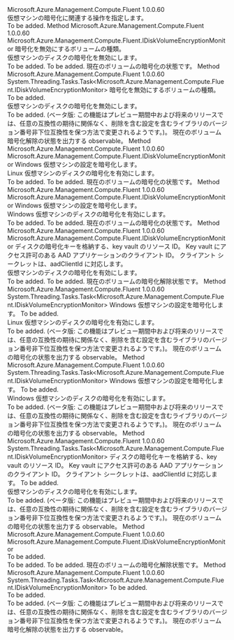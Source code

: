 <Type Name="IVirtualMachineEncryption" FullName="Microsoft.Azure.Management.Compute.Fluent.IVirtualMachineEncryption">
  <TypeSignature Language="C#" Value="public interface IVirtualMachineEncryption" />
  <TypeSignature Language="ILAsm" Value=".class public interface auto ansi abstract IVirtualMachineEncryption" />
  <TypeSignature Language="DocId" Value="T:Microsoft.Azure.Management.Compute.Fluent.IVirtualMachineEncryption" />
  <TypeSignature Language="VB.NET" Value="Public Interface IVirtualMachineEncryption" />
  <TypeSignature Language="F#" Value="type IVirtualMachineEncryption = interface" />
  <AssemblyInfo>
    <AssemblyName>Microsoft.Azure.Management.Compute.Fluent</AssemblyName>
    <AssemblyVersion>1.0.0.60</AssemblyVersion>
  </AssemblyInfo>
  <Interfaces />
  <Docs>
    <summary>
            仮想マシンの暗号化に関連する操作を指定します。
            </summary>
    <remarks>To be added.</remarks>
  </Docs>
  <Members>
    <Member MemberName="Disable">
      <MemberSignature Language="C#" Value="public Microsoft.Azure.Management.Compute.Fluent.IDiskVolumeEncryptionMonitor Disable (Microsoft.Azure.Management.Compute.Fluent.Models.DiskVolumeType volumeType);" />
      <MemberSignature Language="ILAsm" Value=".method public hidebysig newslot virtual instance class Microsoft.Azure.Management.Compute.Fluent.IDiskVolumeEncryptionMonitor Disable(valuetype Microsoft.Azure.Management.Compute.Fluent.Models.DiskVolumeType volumeType) cil managed" />
      <MemberSignature Language="DocId" Value="M:Microsoft.Azure.Management.Compute.Fluent.IVirtualMachineEncryption.Disable(Microsoft.Azure.Management.Compute.Fluent.Models.DiskVolumeType)" />
      <MemberSignature Language="VB.NET" Value="Public Function Disable (volumeType As DiskVolumeType) As IDiskVolumeEncryptionMonitor" />
      <MemberSignature Language="F#" Value="abstract member Disable : Microsoft.Azure.Management.Compute.Fluent.Models.DiskVolumeType -&gt; Microsoft.Azure.Management.Compute.Fluent.IDiskVolumeEncryptionMonitor" Usage="iVirtualMachineEncryption.Disable volumeType" />
      <MemberType>Method</MemberType>
      <AssemblyInfo>
        <AssemblyName>Microsoft.Azure.Management.Compute.Fluent</AssemblyName>
        <AssemblyVersion>1.0.0.60</AssemblyVersion>
      </AssemblyInfo>
      <ReturnValue>
        <ReturnType>Microsoft.Azure.Management.Compute.Fluent.IDiskVolumeEncryptionMonitor</ReturnType>
      </ReturnValue>
      <Parameters>
        <Parameter Name="volumeType" Type="Microsoft.Azure.Management.Compute.Fluent.Models.DiskVolumeType" />
      </Parameters>
      <Docs>
        <param name="volumeType">暗号化を無効にするボリュームの種類。</param>
        <summary>
            仮想マシンのディスクの暗号化を無効にします。
            </summary>
        <returns>To be added.</returns>
        <remarks>To be added.</remarks>
        <return>現在のボリュームの暗号化の状態です。</return>
      </Docs>
    </Member>
    <Member MemberName="DisableAsync">
      <MemberSignature Language="C#" Value="public System.Threading.Tasks.Task&lt;Microsoft.Azure.Management.Compute.Fluent.IDiskVolumeEncryptionMonitor&gt; DisableAsync (Microsoft.Azure.Management.Compute.Fluent.Models.DiskVolumeType volumeType, System.Threading.CancellationToken cancellationToken = null);" />
      <MemberSignature Language="ILAsm" Value=".method public hidebysig newslot virtual instance class System.Threading.Tasks.Task`1&lt;class Microsoft.Azure.Management.Compute.Fluent.IDiskVolumeEncryptionMonitor&gt; DisableAsync(valuetype Microsoft.Azure.Management.Compute.Fluent.Models.DiskVolumeType volumeType, valuetype System.Threading.CancellationToken cancellationToken) cil managed" />
      <MemberSignature Language="DocId" Value="M:Microsoft.Azure.Management.Compute.Fluent.IVirtualMachineEncryption.DisableAsync(Microsoft.Azure.Management.Compute.Fluent.Models.DiskVolumeType,System.Threading.CancellationToken)" />
      <MemberSignature Language="F#" Value="abstract member DisableAsync : Microsoft.Azure.Management.Compute.Fluent.Models.DiskVolumeType * System.Threading.CancellationToken -&gt; System.Threading.Tasks.Task&lt;Microsoft.Azure.Management.Compute.Fluent.IDiskVolumeEncryptionMonitor&gt;" Usage="iVirtualMachineEncryption.DisableAsync (volumeType, cancellationToken)" />
      <MemberType>Method</MemberType>
      <AssemblyInfo>
        <AssemblyName>Microsoft.Azure.Management.Compute.Fluent</AssemblyName>
        <AssemblyVersion>1.0.0.60</AssemblyVersion>
      </AssemblyInfo>
      <ReturnValue>
        <ReturnType>System.Threading.Tasks.Task&lt;Microsoft.Azure.Management.Compute.Fluent.IDiskVolumeEncryptionMonitor&gt;</ReturnType>
      </ReturnValue>
      <Parameters>
        <Parameter Name="volumeType" Type="Microsoft.Azure.Management.Compute.Fluent.Models.DiskVolumeType" />
        <Parameter Name="cancellationToken" Type="System.Threading.CancellationToken" />
      </Parameters>
      <Docs>
        <param name="volumeType">暗号化を無効にするボリュームの種類。</param>
        <param name="cancellationToken">To be added.</param>
        <summary>
            仮想マシンのディスクの暗号化を無効にします。
            </summary>
        <returns>To be added.</returns>
        <remarks>
            (ベータ版: この機能はプレビュー期間中および将来のリリースでは、任意の互換性の期待に関係なく、削除を含む設定を含むライブラリのバージョン番号非下位互換性を保つ方法で変更されるようです。)。
            </remarks>
        <return>現在のボリューム暗号化解除の状態を出力する observable。</return>
      </Docs>
    </Member>
    <Member MemberName="Enable">
      <MemberSignature Language="C#" Value="public Microsoft.Azure.Management.Compute.Fluent.IDiskVolumeEncryptionMonitor Enable (Microsoft.Azure.Management.Compute.Fluent.LinuxVMDiskEncryptionConfiguration encryptionSettings);" />
      <MemberSignature Language="ILAsm" Value=".method public hidebysig newslot virtual instance class Microsoft.Azure.Management.Compute.Fluent.IDiskVolumeEncryptionMonitor Enable(class Microsoft.Azure.Management.Compute.Fluent.LinuxVMDiskEncryptionConfiguration encryptionSettings) cil managed" />
      <MemberSignature Language="DocId" Value="M:Microsoft.Azure.Management.Compute.Fluent.IVirtualMachineEncryption.Enable(Microsoft.Azure.Management.Compute.Fluent.LinuxVMDiskEncryptionConfiguration)" />
      <MemberSignature Language="VB.NET" Value="Public Function Enable (encryptionSettings As LinuxVMDiskEncryptionConfiguration) As IDiskVolumeEncryptionMonitor" />
      <MemberSignature Language="F#" Value="abstract member Enable : Microsoft.Azure.Management.Compute.Fluent.LinuxVMDiskEncryptionConfiguration -&gt; Microsoft.Azure.Management.Compute.Fluent.IDiskVolumeEncryptionMonitor" Usage="iVirtualMachineEncryption.Enable encryptionSettings" />
      <MemberType>Method</MemberType>
      <AssemblyInfo>
        <AssemblyName>Microsoft.Azure.Management.Compute.Fluent</AssemblyName>
        <AssemblyVersion>1.0.0.60</AssemblyVersion>
      </AssemblyInfo>
      <ReturnValue>
        <ReturnType>Microsoft.Azure.Management.Compute.Fluent.IDiskVolumeEncryptionMonitor</ReturnType>
      </ReturnValue>
      <Parameters>
        <Parameter Name="encryptionSettings" Type="Microsoft.Azure.Management.Compute.Fluent.LinuxVMDiskEncryptionConfiguration" />
      </Parameters>
      <Docs>
        <param name="encryptionSettings">Windows 仮想マシンの設定を暗号化します。</param>
        <summary>
            Linux 仮想マシンのディスクの暗号化を有効にします。
            </summary>
        <returns>To be added.</returns>
        <remarks>To be added.</remarks>
        <return>現在のボリュームの暗号化の状態です。</return>
      </Docs>
    </Member>
    <Member MemberName="Enable">
      <MemberSignature Language="C#" Value="public Microsoft.Azure.Management.Compute.Fluent.IDiskVolumeEncryptionMonitor Enable (Microsoft.Azure.Management.Compute.Fluent.WindowsVMDiskEncryptionConfiguration encryptionSettings);" />
      <MemberSignature Language="ILAsm" Value=".method public hidebysig newslot virtual instance class Microsoft.Azure.Management.Compute.Fluent.IDiskVolumeEncryptionMonitor Enable(class Microsoft.Azure.Management.Compute.Fluent.WindowsVMDiskEncryptionConfiguration encryptionSettings) cil managed" />
      <MemberSignature Language="DocId" Value="M:Microsoft.Azure.Management.Compute.Fluent.IVirtualMachineEncryption.Enable(Microsoft.Azure.Management.Compute.Fluent.WindowsVMDiskEncryptionConfiguration)" />
      <MemberSignature Language="VB.NET" Value="Public Function Enable (encryptionSettings As WindowsVMDiskEncryptionConfiguration) As IDiskVolumeEncryptionMonitor" />
      <MemberSignature Language="F#" Value="abstract member Enable : Microsoft.Azure.Management.Compute.Fluent.WindowsVMDiskEncryptionConfiguration -&gt; Microsoft.Azure.Management.Compute.Fluent.IDiskVolumeEncryptionMonitor" Usage="iVirtualMachineEncryption.Enable encryptionSettings" />
      <MemberType>Method</MemberType>
      <AssemblyInfo>
        <AssemblyName>Microsoft.Azure.Management.Compute.Fluent</AssemblyName>
        <AssemblyVersion>1.0.0.60</AssemblyVersion>
      </AssemblyInfo>
      <ReturnValue>
        <ReturnType>Microsoft.Azure.Management.Compute.Fluent.IDiskVolumeEncryptionMonitor</ReturnType>
      </ReturnValue>
      <Parameters>
        <Parameter Name="encryptionSettings" Type="Microsoft.Azure.Management.Compute.Fluent.WindowsVMDiskEncryptionConfiguration" />
      </Parameters>
      <Docs>
        <param name="encryptionSettings">Windows 仮想マシンの設定を暗号化します。</param>
        <summary>
            Windows 仮想マシンのディスクの暗号化を有効にします。
            </summary>
        <returns>To be added.</returns>
        <remarks>To be added.</remarks>
        <return>現在のボリュームの暗号化の状態です。</return>
      </Docs>
    </Member>
    <Member MemberName="Enable">
      <MemberSignature Language="C#" Value="public Microsoft.Azure.Management.Compute.Fluent.IDiskVolumeEncryptionMonitor Enable (string keyVaultId, string aadClientId, string aadSecret);" />
      <MemberSignature Language="ILAsm" Value=".method public hidebysig newslot virtual instance class Microsoft.Azure.Management.Compute.Fluent.IDiskVolumeEncryptionMonitor Enable(string keyVaultId, string aadClientId, string aadSecret) cil managed" />
      <MemberSignature Language="DocId" Value="M:Microsoft.Azure.Management.Compute.Fluent.IVirtualMachineEncryption.Enable(System.String,System.String,System.String)" />
      <MemberSignature Language="VB.NET" Value="Public Function Enable (keyVaultId As String, aadClientId As String, aadSecret As String) As IDiskVolumeEncryptionMonitor" />
      <MemberSignature Language="F#" Value="abstract member Enable : string * string * string -&gt; Microsoft.Azure.Management.Compute.Fluent.IDiskVolumeEncryptionMonitor" Usage="iVirtualMachineEncryption.Enable (keyVaultId, aadClientId, aadSecret)" />
      <MemberType>Method</MemberType>
      <AssemblyInfo>
        <AssemblyName>Microsoft.Azure.Management.Compute.Fluent</AssemblyName>
        <AssemblyVersion>1.0.0.60</AssemblyVersion>
      </AssemblyInfo>
      <ReturnValue>
        <ReturnType>Microsoft.Azure.Management.Compute.Fluent.IDiskVolumeEncryptionMonitor</ReturnType>
      </ReturnValue>
      <Parameters>
        <Parameter Name="keyVaultId" Type="System.String" />
        <Parameter Name="aadClientId" Type="System.String" />
        <Parameter Name="aadSecret" Type="System.String" />
      </Parameters>
      <Docs>
        <param name="keyVaultId">ディスクの暗号化キーを格納する、key vault のリソース ID。</param>
        <param name="aadClientId">Key vault にアクセス許可のある AAD アプリケーションのクライアント ID。</param>
        <param name="aadSecret">クライアント シークレットは、aadClientId に対応します。</param>
        <summary>
            仮想マシンのディスクの暗号化を有効にします。
            </summary>
        <returns>To be added.</returns>
        <remarks>To be added.</remarks>
        <return>現在のボリュームの暗号化解除状態です。</return>
      </Docs>
    </Member>
    <Member MemberName="EnableAsync">
      <MemberSignature Language="C#" Value="public System.Threading.Tasks.Task&lt;Microsoft.Azure.Management.Compute.Fluent.IDiskVolumeEncryptionMonitor&gt; EnableAsync (Microsoft.Azure.Management.Compute.Fluent.LinuxVMDiskEncryptionConfiguration encryptionSettings, System.Threading.CancellationToken cancellationToken = null);" />
      <MemberSignature Language="ILAsm" Value=".method public hidebysig newslot virtual instance class System.Threading.Tasks.Task`1&lt;class Microsoft.Azure.Management.Compute.Fluent.IDiskVolumeEncryptionMonitor&gt; EnableAsync(class Microsoft.Azure.Management.Compute.Fluent.LinuxVMDiskEncryptionConfiguration encryptionSettings, valuetype System.Threading.CancellationToken cancellationToken) cil managed" />
      <MemberSignature Language="DocId" Value="M:Microsoft.Azure.Management.Compute.Fluent.IVirtualMachineEncryption.EnableAsync(Microsoft.Azure.Management.Compute.Fluent.LinuxVMDiskEncryptionConfiguration,System.Threading.CancellationToken)" />
      <MemberSignature Language="F#" Value="abstract member EnableAsync : Microsoft.Azure.Management.Compute.Fluent.LinuxVMDiskEncryptionConfiguration * System.Threading.CancellationToken -&gt; System.Threading.Tasks.Task&lt;Microsoft.Azure.Management.Compute.Fluent.IDiskVolumeEncryptionMonitor&gt;" Usage="iVirtualMachineEncryption.EnableAsync (encryptionSettings, cancellationToken)" />
      <MemberType>Method</MemberType>
      <AssemblyInfo>
        <AssemblyName>Microsoft.Azure.Management.Compute.Fluent</AssemblyName>
        <AssemblyVersion>1.0.0.60</AssemblyVersion>
      </AssemblyInfo>
      <ReturnValue>
        <ReturnType>System.Threading.Tasks.Task&lt;Microsoft.Azure.Management.Compute.Fluent.IDiskVolumeEncryptionMonitor&gt;</ReturnType>
      </ReturnValue>
      <Parameters>
        <Parameter Name="encryptionSettings" Type="Microsoft.Azure.Management.Compute.Fluent.LinuxVMDiskEncryptionConfiguration" />
        <Parameter Name="cancellationToken" Type="System.Threading.CancellationToken" />
      </Parameters>
      <Docs>
        <param name="encryptionSettings">Windows 仮想マシンの設定を暗号化します。</param>
        <param name="cancellationToken">To be added.</param>
        <summary>
            Linux 仮想マシンのディスクの暗号化を有効にします。
            </summary>
        <returns>To be added.</returns>
        <remarks>
            (ベータ版: この機能はプレビュー期間中および将来のリリースでは、任意の互換性の期待に関係なく、削除を含む設定を含むライブラリのバージョン番号非下位互換性を保つ方法で変更されるようです。)。
            </remarks>
        <return>現在のボリュームの暗号化の状態を出力する observable。</return>
      </Docs>
    </Member>
    <Member MemberName="EnableAsync">
      <MemberSignature Language="C#" Value="public System.Threading.Tasks.Task&lt;Microsoft.Azure.Management.Compute.Fluent.IDiskVolumeEncryptionMonitor&gt; EnableAsync (Microsoft.Azure.Management.Compute.Fluent.WindowsVMDiskEncryptionConfiguration encryptionSettings, System.Threading.CancellationToken cancellationToken = null);" />
      <MemberSignature Language="ILAsm" Value=".method public hidebysig newslot virtual instance class System.Threading.Tasks.Task`1&lt;class Microsoft.Azure.Management.Compute.Fluent.IDiskVolumeEncryptionMonitor&gt; EnableAsync(class Microsoft.Azure.Management.Compute.Fluent.WindowsVMDiskEncryptionConfiguration encryptionSettings, valuetype System.Threading.CancellationToken cancellationToken) cil managed" />
      <MemberSignature Language="DocId" Value="M:Microsoft.Azure.Management.Compute.Fluent.IVirtualMachineEncryption.EnableAsync(Microsoft.Azure.Management.Compute.Fluent.WindowsVMDiskEncryptionConfiguration,System.Threading.CancellationToken)" />
      <MemberSignature Language="F#" Value="abstract member EnableAsync : Microsoft.Azure.Management.Compute.Fluent.WindowsVMDiskEncryptionConfiguration * System.Threading.CancellationToken -&gt; System.Threading.Tasks.Task&lt;Microsoft.Azure.Management.Compute.Fluent.IDiskVolumeEncryptionMonitor&gt;" Usage="iVirtualMachineEncryption.EnableAsync (encryptionSettings, cancellationToken)" />
      <MemberType>Method</MemberType>
      <AssemblyInfo>
        <AssemblyName>Microsoft.Azure.Management.Compute.Fluent</AssemblyName>
        <AssemblyVersion>1.0.0.60</AssemblyVersion>
      </AssemblyInfo>
      <ReturnValue>
        <ReturnType>System.Threading.Tasks.Task&lt;Microsoft.Azure.Management.Compute.Fluent.IDiskVolumeEncryptionMonitor&gt;</ReturnType>
      </ReturnValue>
      <Parameters>
        <Parameter Name="encryptionSettings" Type="Microsoft.Azure.Management.Compute.Fluent.WindowsVMDiskEncryptionConfiguration" />
        <Parameter Name="cancellationToken" Type="System.Threading.CancellationToken" />
      </Parameters>
      <Docs>
        <param name="encryptionSettings">Windows 仮想マシンの設定を暗号化します。</param>
        <param name="cancellationToken">To be added.</param>
        <summary>
            Windows 仮想マシンのディスクの暗号化を有効にします。
            </summary>
        <returns>To be added.</returns>
        <remarks>
            (ベータ版: この機能はプレビュー期間中および将来のリリースでは、任意の互換性の期待に関係なく、削除を含む設定を含むライブラリのバージョン番号非下位互換性を保つ方法で変更されるようです。)。
            </remarks>
        <return>現在のボリュームの暗号化の状態を出力する observable。</return>
      </Docs>
    </Member>
    <Member MemberName="EnableAsync">
      <MemberSignature Language="C#" Value="public System.Threading.Tasks.Task&lt;Microsoft.Azure.Management.Compute.Fluent.IDiskVolumeEncryptionMonitor&gt; EnableAsync (string keyVaultId, string aadClientId, string aadSecret, System.Threading.CancellationToken cancellationToken = null);" />
      <MemberSignature Language="ILAsm" Value=".method public hidebysig newslot virtual instance class System.Threading.Tasks.Task`1&lt;class Microsoft.Azure.Management.Compute.Fluent.IDiskVolumeEncryptionMonitor&gt; EnableAsync(string keyVaultId, string aadClientId, string aadSecret, valuetype System.Threading.CancellationToken cancellationToken) cil managed" />
      <MemberSignature Language="DocId" Value="M:Microsoft.Azure.Management.Compute.Fluent.IVirtualMachineEncryption.EnableAsync(System.String,System.String,System.String,System.Threading.CancellationToken)" />
      <MemberSignature Language="F#" Value="abstract member EnableAsync : string * string * string * System.Threading.CancellationToken -&gt; System.Threading.Tasks.Task&lt;Microsoft.Azure.Management.Compute.Fluent.IDiskVolumeEncryptionMonitor&gt;" Usage="iVirtualMachineEncryption.EnableAsync (keyVaultId, aadClientId, aadSecret, cancellationToken)" />
      <MemberType>Method</MemberType>
      <AssemblyInfo>
        <AssemblyName>Microsoft.Azure.Management.Compute.Fluent</AssemblyName>
        <AssemblyVersion>1.0.0.60</AssemblyVersion>
      </AssemblyInfo>
      <ReturnValue>
        <ReturnType>System.Threading.Tasks.Task&lt;Microsoft.Azure.Management.Compute.Fluent.IDiskVolumeEncryptionMonitor&gt;</ReturnType>
      </ReturnValue>
      <Parameters>
        <Parameter Name="keyVaultId" Type="System.String" />
        <Parameter Name="aadClientId" Type="System.String" />
        <Parameter Name="aadSecret" Type="System.String" />
        <Parameter Name="cancellationToken" Type="System.Threading.CancellationToken" />
      </Parameters>
      <Docs>
        <param name="keyVaultId">ディスクの暗号化キーを格納する、key vault のリソース ID。</param>
        <param name="aadClientId">Key vault にアクセス許可のある AAD アプリケーションのクライアント ID。</param>
        <param name="aadSecret">クライアント シークレットは、aadClientId に対応します。</param>
        <param name="cancellationToken">To be added.</param>
        <summary>
            仮想マシンのディスクの暗号化を有効にします。
            </summary>
        <returns>To be added.</returns>
        <remarks>
            (ベータ版: この機能はプレビュー期間中および将来のリリースでは、任意の互換性の期待に関係なく、削除を含む設定を含むライブラリのバージョン番号非下位互換性を保つ方法で変更されるようです。)。
            </remarks>
        <return>現在のボリュームの暗号化の状態を出力する observable。</return>
      </Docs>
    </Member>
    <Member MemberName="GetMonitor">
      <MemberSignature Language="C#" Value="public Microsoft.Azure.Management.Compute.Fluent.IDiskVolumeEncryptionMonitor GetMonitor ();" />
      <MemberSignature Language="ILAsm" Value=".method public hidebysig newslot virtual instance class Microsoft.Azure.Management.Compute.Fluent.IDiskVolumeEncryptionMonitor GetMonitor() cil managed" />
      <MemberSignature Language="DocId" Value="M:Microsoft.Azure.Management.Compute.Fluent.IVirtualMachineEncryption.GetMonitor" />
      <MemberSignature Language="VB.NET" Value="Public Function GetMonitor () As IDiskVolumeEncryptionMonitor" />
      <MemberSignature Language="F#" Value="abstract member GetMonitor : unit -&gt; Microsoft.Azure.Management.Compute.Fluent.IDiskVolumeEncryptionMonitor" Usage="iVirtualMachineEncryption.GetMonitor " />
      <MemberType>Method</MemberType>
      <AssemblyInfo>
        <AssemblyName>Microsoft.Azure.Management.Compute.Fluent</AssemblyName>
        <AssemblyVersion>1.0.0.60</AssemblyVersion>
      </AssemblyInfo>
      <ReturnValue>
        <ReturnType>Microsoft.Azure.Management.Compute.Fluent.IDiskVolumeEncryptionMonitor</ReturnType>
      </ReturnValue>
      <Parameters />
      <Docs>
        <summary>To be added.</summary>
        <returns>To be added.</returns>
        <remarks>To be added.</remarks>
        <return>現在のボリュームの暗号化解除状態です。</return>
      </Docs>
    </Member>
    <Member MemberName="GetMonitorAsync">
      <MemberSignature Language="C#" Value="public System.Threading.Tasks.Task&lt;Microsoft.Azure.Management.Compute.Fluent.IDiskVolumeEncryptionMonitor&gt; GetMonitorAsync (System.Threading.CancellationToken cancellationToken = null);" />
      <MemberSignature Language="ILAsm" Value=".method public hidebysig newslot virtual instance class System.Threading.Tasks.Task`1&lt;class Microsoft.Azure.Management.Compute.Fluent.IDiskVolumeEncryptionMonitor&gt; GetMonitorAsync(valuetype System.Threading.CancellationToken cancellationToken) cil managed" />
      <MemberSignature Language="DocId" Value="M:Microsoft.Azure.Management.Compute.Fluent.IVirtualMachineEncryption.GetMonitorAsync(System.Threading.CancellationToken)" />
      <MemberSignature Language="F#" Value="abstract member GetMonitorAsync : System.Threading.CancellationToken -&gt; System.Threading.Tasks.Task&lt;Microsoft.Azure.Management.Compute.Fluent.IDiskVolumeEncryptionMonitor&gt;" Usage="iVirtualMachineEncryption.GetMonitorAsync cancellationToken" />
      <MemberType>Method</MemberType>
      <AssemblyInfo>
        <AssemblyName>Microsoft.Azure.Management.Compute.Fluent</AssemblyName>
        <AssemblyVersion>1.0.0.60</AssemblyVersion>
      </AssemblyInfo>
      <ReturnValue>
        <ReturnType>System.Threading.Tasks.Task&lt;Microsoft.Azure.Management.Compute.Fluent.IDiskVolumeEncryptionMonitor&gt;</ReturnType>
      </ReturnValue>
      <Parameters>
        <Parameter Name="cancellationToken" Type="System.Threading.CancellationToken" />
      </Parameters>
      <Docs>
        <param name="cancellationToken">To be added.</param>
        <summary>To be added.</summary>
        <returns>To be added.</returns>
        <remarks>
            (ベータ版: この機能はプレビュー期間中および将来のリリースでは、任意の互換性の期待に関係なく、削除を含む設定を含むライブラリのバージョン番号非下位互換性を保つ方法で変更されるようです。)。
            </remarks>
        <return>現在のボリューム暗号化解除の状態を出力する observable。</return>
      </Docs>
    </Member>
  </Members>
</Type>